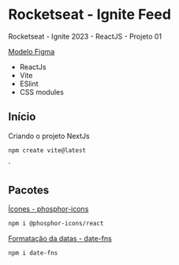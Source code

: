 # Rocketseat - Ignite Feed

Rocketseat - Ignite 2023 - ReactJS - Projeto 01

[Modelo Figma](https://www.figma.com/community/file/1113573231685349036)

- ReactJs
- Vite
- ESlint
- CSS modules

## Início

Criando o projeto NextJs

```bash
npm create vite@latest
```
`

## Pacotes

[Ícones - phosphor-icons](https://github.com/phosphor-icons/react)

```bash
npm i @phosphor-icons/react
```

[Formatação da datas - date-fns](https://date-fns.org/)

```bash
npm i date-fns
```
